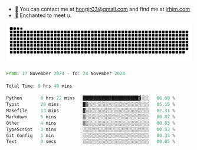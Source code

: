 - 📧 You can contact me at hongjr03@gmail.com and find me at [jrhim.com](https://jrhim.com/)
- 💜 Enchanted to meet u.

![snake_animation](https://raw.githubusercontent.com/hongjr03/hongjr03/output/github-contribution-grid-snake.svg)

<!--START_SECTION:waka-->

```rust
From: 17 November 2024 - To: 24 November 2024

Total Time: 9 hrs 40 mins

Python       8 hrs 22 mins   █████████████████████▓░░░   86.60 %
Typst        29 mins         █▒░░░░░░░░░░░░░░░░░░░░░░░   05.15 %
Makefile     13 mins         ▓░░░░░░░░░░░░░░░░░░░░░░░░   02.31 %
Markdown     5 mins          ▒░░░░░░░░░░░░░░░░░░░░░░░░   00.87 %
Other        4 mins          ▒░░░░░░░░░░░░░░░░░░░░░░░░   00.83 %
TypeScript   3 mins          ░░░░░░░░░░░░░░░░░░░░░░░░░   00.53 %
Git Config   1 min           ░░░░░░░░░░░░░░░░░░░░░░░░░   00.33 %
Text         0 secs          ░░░░░░░░░░░░░░░░░░░░░░░░░   00.05 %
```

<!--END_SECTION:waka-->

